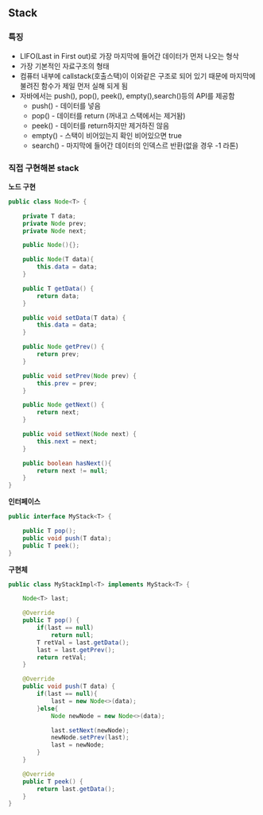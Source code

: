 ## Stack
### 특징
* LIFO(Last in First out)로 가장 마지막에 들어간 데이터가 먼저 나오는 형삭
* 가장 기본적인 자료구조의 형태
* 컴퓨터 내부에 callstack(호출스택)이 이와같은 구조로 되어 있기 때문에 마지막에 불려진 함수가 제일 먼저 실해 되게 됨
* 자바에서는 push(), pop(), peek(), empty(),search()등의 API를 제공함
    * push() - 데이터를 넣음
    * pop() - 데이터를 return (꺼내고 스택에서는 제거돰)
    * peek() - 데이터를 return하지만 제거하진 않음 
    * empty() - 스택이 비어있는지 확인 비어있으면 true
    * search() - 마지막에 들어간 데이터의 인덱스르 반환(없을 경우 -1 라톤)
### 직접 구현해본 stack
**노드 구현**
```java
public class Node<T> {

    private T data;
    private Node prev;
    private Node next;

    public Node(){};

    public Node(T data){
        this.data = data;
    }

    public T getData() {
        return data;
    }

    public void setData(T data) {
        this.data = data;
    }

    public Node getPrev() {
        return prev;
    }

    public void setPrev(Node prev) {
        this.prev = prev;
    }

    public Node getNext() {
        return next;
    }

    public void setNext(Node next) {
        this.next = next;
    }

    public boolean hasNext(){
        return next != null;
    }
}

```

**인터페이스**
```java
public interface MyStack<T> {

    public T pop();
    public void push(T data);
    public T peek();
}

```
**구현체**
```java
public class MyStackImpl<T> implements MyStack<T> {

    Node<T> last;

    @Override
    public T pop() {
        if(last == null)
            return null;
        T retVal = last.getData();
        last = last.getPrev();
        return retVal;
    }

    @Override
    public void push(T data) {
        if(last == null){
            last = new Node<>(data);
        }else{
            Node newNode = new Node<>(data);

            last.setNext(newNode);
            newNode.setPrev(last);
            last = newNode;
        }
    }

    @Override
    public T peek() {
        return last.getData();
    }
}
```
